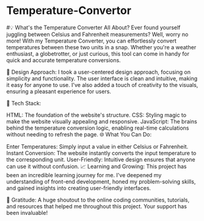 # Temperature-Convertor

#💡 What's the Temperature Converter All About?
Ever found yourself juggling between Celsius and Fahrenheit measurements? Well, worry no more! With my Temperature Converter, you can effortlessly convert temperatures between these two units in a snap. Whether you're a weather enthusiast, a globetrotter, or just curious, this tool can come in handy for quick and accurate temperature conversions.

🎨 Design Approach:
I took a user-centered design approach, focusing on simplicity and functionality. The user interface is clean and intuitive, making it easy for anyone to use. I've also added a touch of creativity to the visuals, ensuring a pleasant experience for users.

🧰 Tech Stack:

HTML: The foundation of the website's structure.
CSS: Styling magic to make the website visually appealing and responsive.
JavaScript: The brains behind the temperature conversion logic, enabling real-time calculations without needing to refresh the page.
🌐 What You Can Do:

Enter Temperatures: Simply input a value in either Celsius or Fahrenheit.
Instant Conversion: The website instantly converts the input temperature to the corresponding unit.
User-Friendly: Intuitive design ensures that anyone can use it without confusion.
📈 Learning and Growing:
This project has been an incredible learning journey for me. I've deepened my understanding of front-end development, honed my problem-solving skills, and gained insights into creating user-friendly interfaces.

🙏 Gratitude:
A huge shoutout to the online coding communities, tutorials, and resources that helped me throughout this project. Your support has been invaluable!
